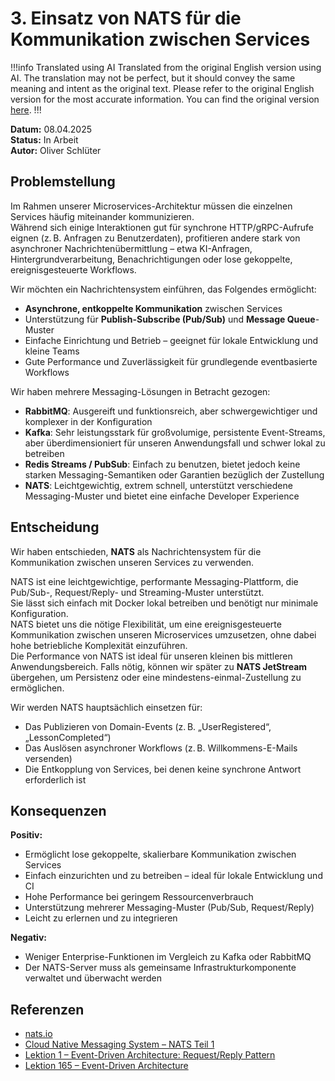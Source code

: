 # 3. Einsatz von NATS für die Kommunikation zwischen Services

!!!info Translated using AI
Translated from the original English version using AI.
The translation may not be perfect, but it should convey the same meaning and intent as the original text.
Please refer to the original English version for the most accurate information.
You can find the original version [here](../english/adr-003.md).
!!!

**Datum:** 08.04.2025  
**Status:** In Arbeit  
**Autor:** Oliver Schlüter

## Problemstellung

Im Rahmen unserer Microservices-Architektur müssen die einzelnen Services häufig miteinander kommunizieren.  
Während sich einige Interaktionen gut für synchrone HTTP/gRPC-Aufrufe eignen (z. B. Anfragen zu Benutzerdaten), profitieren andere stark von asynchroner Nachrichtenübermittlung – etwa KI-Anfragen, Hintergrundverarbeitung, Benachrichtigungen oder lose gekoppelte, ereignisgesteuerte Workflows.

Wir möchten ein Nachrichtensystem einführen, das Folgendes ermöglicht:
- **Asynchrone, entkoppelte Kommunikation** zwischen Services
- Unterstützung für **Publish-Subscribe (Pub/Sub)** und **Message Queue**-Muster
- Einfache Einrichtung und Betrieb – geeignet für lokale Entwicklung und kleine Teams
- Gute Performance und Zuverlässigkeit für grundlegende eventbasierte Workflows

Wir haben mehrere Messaging-Lösungen in Betracht gezogen:
- **RabbitMQ**: Ausgereift und funktionsreich, aber schwergewichtiger und komplexer in der Konfiguration
- **Kafka**: Sehr leistungsstark für großvolumige, persistente Event-Streams, aber überdimensioniert für unseren Anwendungsfall und schwer lokal zu betreiben
- **Redis Streams / PubSub**: Einfach zu benutzen, bietet jedoch keine starken Messaging-Semantiken oder Garantien bezüglich der Zustellung
- **NATS**: Leichtgewichtig, extrem schnell, unterstützt verschiedene Messaging-Muster und bietet eine einfache Developer Experience

## Entscheidung

Wir haben entschieden, **NATS** als Nachrichtensystem für die Kommunikation zwischen unseren Services zu verwenden.

NATS ist eine leichtgewichtige, performante Messaging-Plattform, die Pub/Sub-, Request/Reply- und Streaming-Muster unterstützt.  
Sie lässt sich einfach mit Docker lokal betreiben und benötigt nur minimale Konfiguration.  
NATS bietet uns die nötige Flexibilität, um eine ereignisgesteuerte Kommunikation zwischen unseren Microservices umzusetzen, ohne dabei hohe betriebliche Komplexität einzuführen.  
Die Performance von NATS ist ideal für unseren kleinen bis mittleren Anwendungsbereich. Falls nötig, können wir später zu **NATS JetStream** übergehen, um Persistenz oder eine mindestens-einmal-Zustellung zu ermöglichen.

Wir werden NATS hauptsächlich einsetzen für:
- Das Publizieren von Domain-Events (z. B. „UserRegistered“, „LessonCompleted“)
- Das Auslösen asynchroner Workflows (z. B. Willkommens-E-Mails versenden)
- Die Entkopplung von Services, bei denen keine synchrone Antwort erforderlich ist

## Konsequenzen

**Positiv:**
- Ermöglicht lose gekoppelte, skalierbare Kommunikation zwischen Services
- Einfach einzurichten und zu betreiben – ideal für lokale Entwicklung und CI
- Hohe Performance bei geringem Ressourcenverbrauch
- Unterstützung mehrerer Messaging-Muster (Pub/Sub, Request/Reply)
- Leicht zu erlernen und zu integrieren

**Negativ:**
- Weniger Enterprise-Funktionen im Vergleich zu Kafka oder RabbitMQ
- Der NATS-Server muss als gemeinsame Infrastrukturkomponente verwaltet und überwacht werden

## Referenzen

- [nats.io](https://nats.io/)
- [Cloud Native Messaging System – NATS Teil 1](https://hemantjain.medium.com/cloud-native-messaging-system-nats-part-1-ea4f25171ee9)
- [Lektion 1 – Event-Driven Architecture: Request/Reply Pattern](https://www.youtube.com/watch?v=3bxAm3XIFmk)
- [Lektion 165 – Event-Driven Architecture](https://www.youtube.com/watch?v=P0aUV4ixvBQ)  